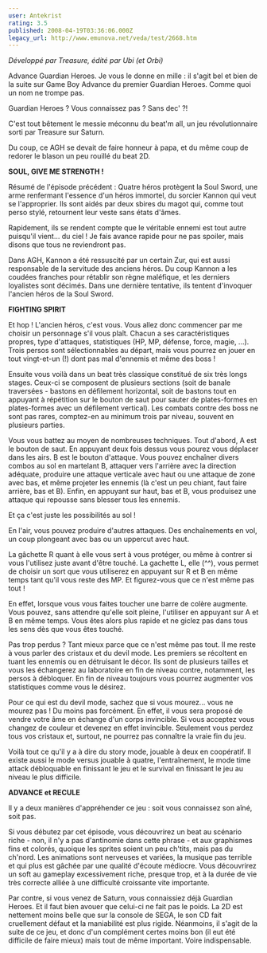 ```yaml
---
user: Antekrist
rating: 3.5
published: 2008-04-19T03:36:06.000Z
legacy_url: http://www.emunova.net/veda/test/2668.htm
---
```

_Développé par Treasure, édité par Ubi (et Orbi)_  

Advance Guardian Heroes. Je vous le donne en mille : il s'agit bel et bien de la suite sur Game Boy Advance du premier Guardian Heroes. Comme quoi un nom ne trompe pas.  

Guardian Heroes ? Vous connaissez pas ? Sans dec' ?!  

C'est tout bêtement le messie méconnu du beat'm all, un jeu révolutionnaire sorti par Treasure sur Saturn.  

Du coup, ce AGH se devait de faire honneur à papa, et du même coup de redorer le blason un peu rouillé du beat 2D.  

  

**SOUL, GIVE ME STRENGTH !**  

Résumé de l'épisode précédent : Quatre héros protègent la Soul Sword, une arme renfermant l'essence d'un héros immortel, du sorcier Kannon qui veut se l'approprier. Ils sont aidés par deux sbires du magot qui, comme tout perso stylé, retournent leur veste sans états d'âmes.  

Rapidement, ils se rendent compte que le véritable ennemi est tout autre puisqu'il vient... du ciel ! Je fais avance rapide pour ne pas spoiler, mais disons que tous ne reviendront pas.  

  

Dans AGH, Kannon a été ressuscité par un certain Zur, qui est aussi responsable de la servitude des anciens héros. Du coup Kannon a les coudées franches pour rétablir son règne maléfique, et les derniers loyalistes sont décimés. Dans une dernière tentative, ils tentent d'invoquer l'ancien héros de la Soul Sword.  

  

**FIGHTING SPIRIT**  

Et hop ! L'ancien héros, c'est vous. Vous allez donc commencer par me choisir un personnage s'il vous plaît. Chacun a ses caractéristiques propres, type d'attaques, statistiques (HP, MP, défense, force, magie, ...). Trois persos sont sélectionnables au départ, mais vous pourrez en jouer en tout vingt-et-un (!) dont pas mal d'ennemis et même des boss !  

Ensuite vous voilà dans un beat très classique constitué de six très longs stages. Ceux-ci se composent de plusieurs sections (soit de banale traversées - bastons en défilement horizontal, soit de bastons tout en appuyant à répétition sur le bouton de saut pour sauter de plates-formes en plates-formes avec un défilement vertical). Les combats contre des boss ne sont pas rares, comptez-en au minimum trois par niveau, souvent en plusieurs parties.  

  

Vous vous battez au moyen de nombreuses techniques. Tout d'abord, A est le bouton de saut. En appuyant deux fois dessus vous pourez vous déplacer dans les airs. B est le bouton d'attaque. Vous pouvez enchaîner divers combos au sol en martelant B, attaquer vers l'arrière avec la direction adéquate, produire une attaque verticale avec haut ou une attaque de zone avec bas, et même projeter les ennemis (là c'est un peu chiant, faut faire arrière, bas et B). Enfin, en appuyant sur haut, bas et B, vous produisez une attaque qui repousse sans blesser tous les ennemis.  

Et ça c'est juste les possibilités au sol !  

En l'air, vous pouvez produire d'autres attaques. Des enchaînements en vol, un coup plongeant avec bas ou un uppercut avec haut.  

La gâchette R quant à elle vous sert à vous protéger, ou même à contrer si vous l'utilisez juste avant d'être touché. La gachette L, elle (^^), vous permet de choisir un sort que vous utiliserez en appuyant sur R et B en même temps tant qu'il vous reste des MP. Et figurez-vous que ce n'est même pas tout !  

En effet, lorsque vous vous faites toucher une barre de colère augmente. Vous pouvez, sans attendre qu'elle soit pleine, l'utiliser en appuyant sur A et B en même temps. Vous êtes alors plus rapide et ne giclez pas dans tous les sens dès que vous êtes touché.  

  

Pas trop perdus ? Tant mieux parce que ce n'est même pas tout. Il me reste à vous parler des cristaux et du devil mode. Les premiers se récoltent en tuant les ennemis ou en détruisant le décor. Ils sont de plusieurs tailles et vous les échangerez au laboratoire en fin de niveau contre, notamment, les persos à débloquer. En fin de niveau toujours vous pourrez augmenter vos statistiques comme vous le désirez.  

Pour ce qui est du devil mode, sachez que si vous mourez... vous ne mourez pas ! Du moins pas forcément. En effet, il vous sera proposé de vendre votre âme en échange d'un corps invincible. Si vous acceptez vous changez de couleur et devenez en effet invincible. Seulement vous perdez tous vos cristaux et, surtout, ne pourrez pas connaître la vraie fin du jeu.  

  

Voilà tout ce qu'il y a à dire du story mode, jouable à deux en coopératif. Il existe aussi le mode versus jouable à quatre, l'entraînement, le mode time attack débloquable en finissant le jeu et le survival en finissant le jeu au niveau le plus difficile.  

  

**ADVANCE et RECULE**  

Il y a deux manières d'appréhender ce jeu : soit vous connaissez son aîné, soit pas.  

Si vous débutez par cet épisode, vous découvrirez un beat au scénario riche - non, il n'y a pas d'antinomie dans cette phrase - et aux graphismes fins et colorés, quoique les sprites soient un peu ch'tits, mais pas du ch'nord. Les animations sont nerveuses et variées, la musique pas terrible et qui plus est gâchée par une qualité d'écoute médiocre. Vous découvrirez un soft au gameplay excessivement riche, presque trop, et à la durée de vie très correcte alliée à une difficulté croissante vite importante.  

Par contre, si vous venez de Saturn, vous connaissiez déjà Guardian Heroes. Et il faut bien avouer que celui-ci ne fait pas le poids. La 2D est nettement moins belle que sur la console de SEGA, le son CD fait cruellement défaut et la maniabilité est plus rigide. Néanmoins, il s'agit de la suite de ce jeu, et donc d'un complément certes moins bon (il eut été difficile de faire mieux) mais tout de même important. Voire indispensable.